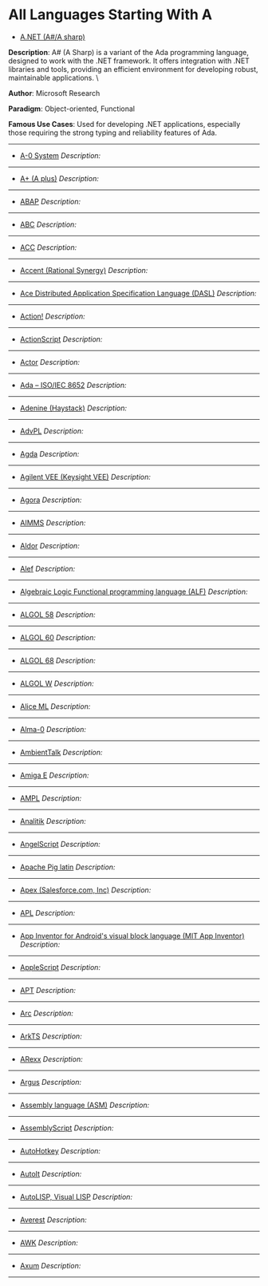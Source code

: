 # All Languages Starting With A

- [A.NET (A#/A sharp)]([A/hello.a](https://github.com/Burkifa23/project-hello-world/blob/main/A/hello.a))
  
**Description**: A# (A Sharp) is a variant of the Ada programming language, designed to work with the .NET framework. It offers integration with .NET libraries and tools, providing an efficient environment for developing robust, maintainable applications. \

**Author**: Microsoft Research 

**Paradigm**: Object-oriented, Functional

**Famous Use Cases**: Used for developing .NET applications, especially those requiring the strong typing and reliability features of Ada.

---

- [A-0 System]()
_Description:_


---

- [A+ (A plus)]()
_Description:_


---

- [ABAP]()
_Description:_


---

- [ABC]()
_Description:_


---

- [ACC]()
_Description:_


---

- [Accent (Rational Synergy)]()
_Description:_


---

- [Ace Distributed Application Specification Language (DASL)]()
_Description:_


---

- [Action!]()
_Description:_


---

- [ActionScript]()
_Description:_


---

- [Actor]()
_Description:_


---

- [Ada – ISO/IEC 8652]()
_Description:_


---

- [Adenine (Haystack)]()
_Description:_


---

- [AdvPL]()
_Description:_


---

- [Agda]()
_Description:_


---

- [Agilent VEE (Keysight VEE)]()
_Description:_


---

- [Agora]()
_Description:_


---

- [AIMMS]()
_Description:_


---

- [Aldor]()
_Description:_


---

- [Alef]()
_Description:_


---

- [Algebraic Logic Functional programming language (ALF)]()
_Description:_


---

- [ALGOL 58]()
_Description:_


---

- [ALGOL 60]()
_Description:_


---

- [ALGOL 68]()
_Description:_


---

- [ALGOL W]()
_Description:_


---

- [Alice ML]()
_Description:_


---

- [Alma-0]()
_Description:_


---

- [AmbientTalk]()
_Description:_


---

- [Amiga E]()
_Description:_


---

- [AMPL]()
_Description:_


---

- [Analitik]()
_Description:_


---

- [AngelScript]()
_Description:_


---

- [Apache Pig latin]()
_Description:_


---

- [Apex (Salesforce.com, Inc)]()
_Description:_


---

- [APL]()
_Description:_


---

- [App Inventor for Android's visual block language (MIT App Inventor)]()
_Description:_


---

- [AppleScript]()
_Description:_


---

- [APT]()
_Description:_


---

- [Arc]()
_Description:_


---

- [ArkTS]()
_Description:_


---

- [ARexx]()
_Description:_


---

- [Argus]()
_Description:_


---

- [Assembly language (ASM)]()
_Description:_


---

- [AssemblyScript]()
_Description:_


---

- [AutoHotkey]()
_Description:_


---

- [AutoIt]()
_Description:_


---

- [AutoLISP, Visual LISP]()
_Description:_


---

- [Averest]()
_Description:_


---

- [AWK]()
_Description:_


---

- [Axum]()
_Description:_


---

